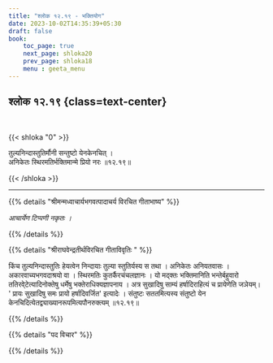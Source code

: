 ```yaml
---
title: "श्लोक १२.१९ - भक्तियोग"
date: 2023-10-02T14:35:39+05:30
draft: false
book:
    toc_page: true
    next_page: shloka20
    prev_page: shloka18
    menu : geeta_menu
---
```




## श्लोक १२.१९ {class=text-center}

<br/>

{{< shloka  "0"  >}}

तुल्यनिन्दास्तुतिर्मौनी सन्तुष्टो येनकेनचित् ।   
अनिकेतः स्थिरमतिर्भक्तिमान्मे प्रियो नरः ॥१२.१९॥

{{< /shloka >}}

---


{{% details "श्रीमन्मध्वाचार्यभगवत्पादाचर्य विरचित  गीताभाष्य" %}}

*आचार्येण टिप्पणी नकृतः ।*

{{% /details %}}



{{% details "श्रीराघवेन्द्रतीर्थविरचित गीताविवृतिः " %}}

किंच तुल्यनिन्दास्तुतिः हेयत्वेन निन्दायाः तुल्या स्तुतिर्यस्य स तथा ।
अनिकेतः अनियतवासः । अकारवाच्यभगवदाश्रयो वा । स्थिरमतिः
कुतर्कैरचंचलज्ञानः । यो मद्क्तः भक्तिमानिति भन्तेर्बहुवारो ततिरवे्टेत्यादिनोक्तेषु
धर्मेषु भक्तेराधिक्यज्ञापनाय । अत्र सुखादिषु साम्यं हर्षादिराहित्यं च प्रायेणेति
जञेयम्‌। ' प्रायः सुखादिषु समः प्रायो हर्षादिवर्जित' इत्यादेः । 
संतुष्टः सततमित्यस्य
संतुष्टो येन केनचिदित्येतद्व्याख्यानरूपमित्यपौनरुक्त्यम्‌ ॥१२.१९॥

{{% /details %}}



{{% details "पद विचार" %}}


{{% /details %}}
